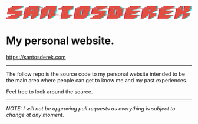 ![](website/static/images/santosderek.png)

# My personal website.

https://santosderek.com

--- 

The follow repo is the source code to my personal website intended to be the main area where people can get to know me and my past experiences.

Feel free to look around the source. 

--- 

*NOTE: I will not be approving pull requests as everything is subject to change at any moment.*
